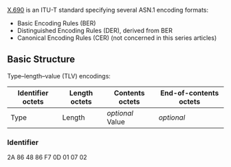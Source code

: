 
[X.690](https://en.wikipedia.org/wiki/X.690#BER_encoding) is an ITU-T standard specifying several ASN.1 encoding formats:

- Basic Encoding Rules (BER)
- Distinguished Encoding Rules (DER), derived from BER
- Canonical Encoding Rules (CER) (not concerned in this series articles)

## Basic Structure

Type–length–value (TLV) encodings:

Identifier octets | Length octets | Contents octets | End-of-contents octets
--                | --            | --              | --
Type	            | Length        | *optional* Value  | *optional*

### Identifier




2A 86  48 86 F7 0D 01 07 02